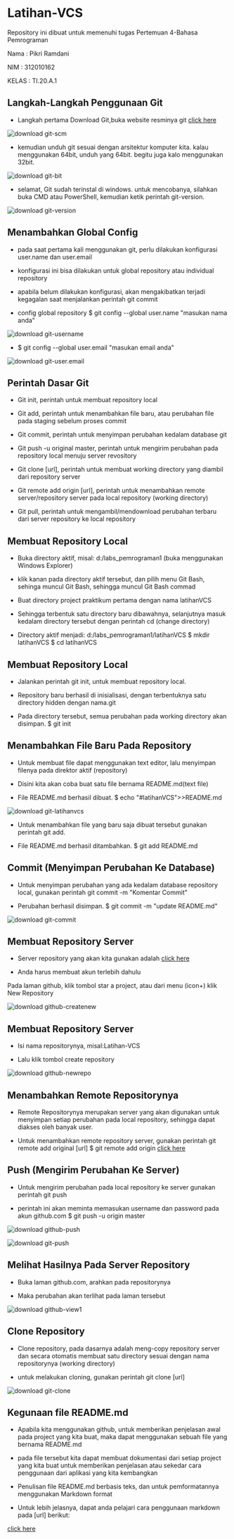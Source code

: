 # Latihan-VCS
Repository ini dibuat untuk memenuhi tugas Pertemuan 4-Bahasa Pemrograman

Nama    : Pikri Ramdani

NIM     : 312010162

KELAS   : TI.20.A.1

## Langkah-Langkah Penggunaan Git

* Langkah pertama Download Git,buka website resminya git [click here](https://git-scm.com)

![download git-scm](coding-git/git-scm.PNG) 

* kemudian unduh git sesuai dengan arsitektur komputer kita. kalau menggunakan 64bit, unduh yang 64bit. begitu juga kalo menggunakan 32bit.

![download git-bit](coding-git/git-bit.PNG)

* selamat, Git sudah terinstal di windows. untuk mencobanya, silahkan buka CMD atau PowerShell, kemudian ketik perintah git-version.

![download git-version](coding-git/git-version.PNG)

 ## Menambahkan Global Config

 * pada saat pertama kali menggunakan git, perlu dilakukan konfigurasi user.name dan user.email

 * konfigurasi ini bisa dilakukan untuk global repository atau individual repository

 * apabila belum dilakukan konfigurasi, akan mengakibatkan terjadi kegagalan saat menjalankan perintah git commit

 * config global repository $ git config --global user.name "masukan nama anda"

![download git-username](coding-git/git-username.PNG)

 * $ git config --global user.email "masukan email anda"

 ![download git-user.email](coding-git/git-useremail.PNG)

 ## Perintah Dasar Git

 * Git init, perintah untuk membuat repository local

 * Git add, perintah untuk menambahkan file baru, atau perubahan file pada staging sebelum proses commit

 * Git commit, perintah untuk menyimpan perubahan kedalam database git

 * Git push -u original master, perintah untuk mengirim perubahan pada repository local menuju server revository 

 * Git clone [url], perintah untuk membuat working directory yang diambil dari repository server

 * Git remote add origin [url], perintah untuk menambahkan remote server/repository server pada local repository (working directory) 

 * Git pull, perintah untuk mengambil/mendownload perubahan terbaru dari server repository ke local repository

 ## Membuat Repository Local 

 * Buka directory aktif, misal: d:/labs_pemrograman1 (buka menggunakan Windows Explorer)

 * klik kanan pada directory aktif tersebut, dan pilih menu Git Bash, sehinga muncul Git Bash, sehingga muncul Git Bash commad

 * Buat directory project praktikum pertama dengan nama latihanVCS

 * Sehingga terbentuk satu directory baru dibawahnya, selanjutnya masuk kedalam directory tersebut dengan perintah cd (change directory)

* Directory aktif menjadi: d:/labs_pemrograman1/latihanVCS $ mkdir latihanVCS $ cd latihanVCS

## Membuat Repository Local

* Jalankan perintah git init, untuk membuat repository local.

* Repository baru berhasil di inisialisasi, dengan terbentuknya satu directory hidden dengan nama.git

* Pada directory tersebut, semua perubahan pada working directory akan disimpan. $ git init

## Menambahkan File Baru Pada Repository 

* Untuk membuat file dapat menggunakan text editor, lalu menyimpan filenya pada direktor aktif (repository) 

* Disini kita akan coba buat satu file bernama README.md(text file)

* File README.md berhasil dibuat. $ echo "#latihanVCS">>README.md

![download git-latihanvcs](coding-git/git-latihanvcs.PNG)

* Untuk menambahkan file yang baru saja dibuat tersebut gunakan perintah git add.

* File README.md berhasil ditambahkan. $ git add README.md

## Commit (Menyimpan Perubahan Ke Database)

* Untuk menyimpan perubahan yang ada kedalam database repository local, gunakan perintah git commit -m "Komentar Commit"

* Perubahan berhasil disimpan. $ git commit -m "update README.md"

![download git-commit](coding-git/git-commit.PNG)

## Membuat Repository Server

* Server repository yang akan kita gunakan adalah [click here](http://github.com)

* Anda harus membuat akun terlebih dahulu 

Pada laman github, klik tombol star a project, atau dari menu (icon+) klik New Repository

![download github-createnew](coding-git/github-createnew.PNG)

## Membuat Repository Server

* Isi nama repositorynya, misal:Latihan-VCS

* Lalu klik tombol create repository

![download github-newrepo](coding-git/github-newrepo.PNG)

## Menambahkan Remote Repositorynya

* Remote Repositorynya merupakan server yang akan digunakan untuk menyimpan setiap perubahan pada local repository, sehingga dapat diakses oleh banyak user.

* Untuk menambahkan remote repository server, gunakan perintah git remote add original [url] $ git remote add origin
[click here](https://github.com/pikriramdani/Latihan-VCS)

## Push (Mengirim Perubahan Ke Server)

* Untuk mengirim perubahan pada local repository ke server gunakan perintah git push

* perintah ini akan meminta memasukan username dan password pada akun github.com $ git push -u origin master

![download github-push](coding-git/github-push.PNG)

![download git-push](coding-git/git-push.PNG)

## Melihat Hasilnya Pada Server Repository

* Buka laman github.com, arahkan pada repositorynya

* Maka perubahan akan terlihat pada laman tersebut

![download github-view1](coding-git/github-view1.PNG)

## Clone Repository

* Clone repository, pada dasarnya adalah meng-copy repository server dan secara otomatis membuat satu directory sesuai dengan nama repositorynya (working directory)

* untuk melakukan cloning, gunakan perintah git clone [url]

![download git-clone](coding-git/git-clone.PNG)

## Kegunaan file README.md

* Apabila kita menggunakan github, untuk memberikan penjelasan awal pada project yang kita buat, maka dapat menggunakan sebuah file yang bernama README.md

* pada file tersebut kita dapat membuat dokumentasi dari setiap project yang kita buat untuk memberikan penjelasan atau sekedar cara penggunaan dari aplikasi yang kita kembangkan

* Penulisan file README.md berbasis teks, dan untuk pemformatannya menggunakan Markdown format

* Untuk lebih jelasnya, dapat anda pelajari cara penggunaan markdown pada [url] berikut:

[click here](https://markdownguide.org/basic-syntax)